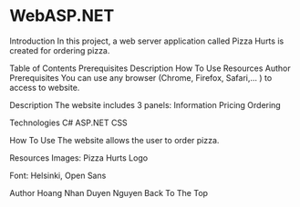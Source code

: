 # WebASP.NET

Introduction
In this project, a web server application called Pizza Hurts is created for ordering pizza.

Table of Contents
Prerequisites
Description
How To Use
Resources
Author
Prerequisites
You can use any browser (Chrome, Firefox, Safari,... ) to access to website.

Description
The website includes 3 panels:
Information
Pricing
Ordering

Technologies
C#
ASP.NET
CSS

How To Use
The website allows the user to order pizza.

Resources
Images: Pizza Hurts Logo

Font: Helsinki, Open Sans

Author
Hoang Nhan Duyen Nguyen
Back To The Top
